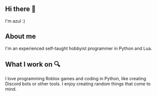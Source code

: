 ## Hi there 👋
I'm azul :)
## About me
I'm an experienced self-taught hobbyist programmer in Python and Lua.
## What I work on 🔍
I love programming Roblox games and coding in Python, like creating Discord bots or other tools. I enjoy creating random things that come to mind.
